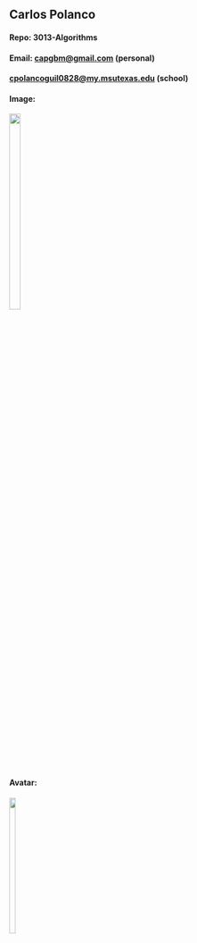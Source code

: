 ## Carlos Polanco
#### Repo: 3013-Algorithms
#### Email: capgbm@gmail.com (personal) 
#### cpolancoguil0828@my.msutexas.edu (school)
#### Image:
<img src="https://github.com/polanco04/3013-Algorithms/assets/156978928/79e41c5b-c212-4f29-8ea3-d0ad54def408" width="20%" height= "30%">

#### Avatar:
<img src="https://github.com/polanco04/3013-Algorithms/assets/156978928/6ccb99bd-d820-44aa-be2d-57b026c0a96f" width="15%" height= "25%">
